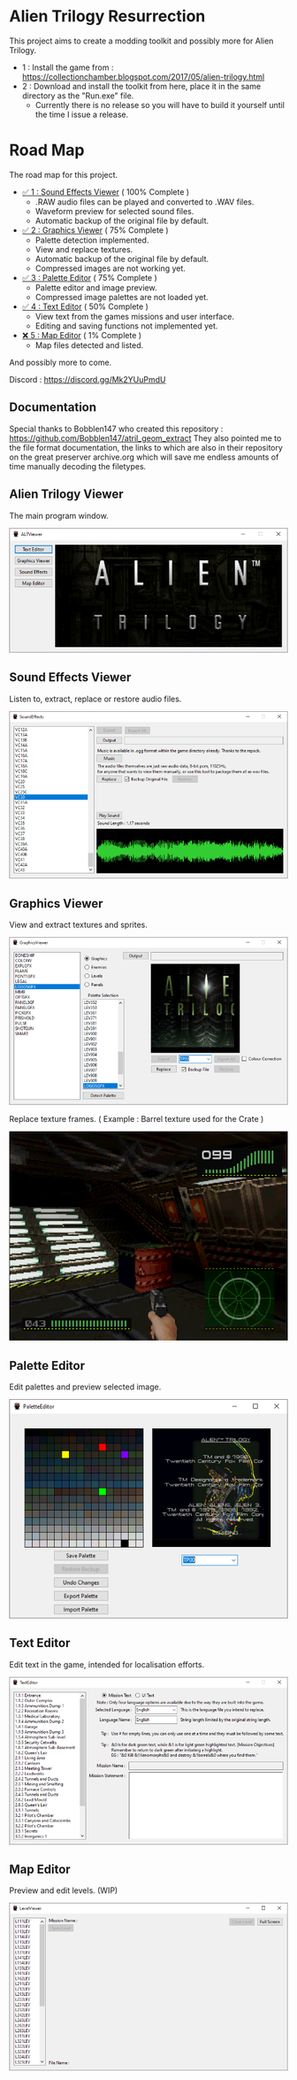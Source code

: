 # Alien Trilogy Resurrection

This project aims to create a modding toolkit and possibly more for Alien Trilogy.

- 1 : Install the game from : https://collectionchamber.blogspot.com/2017/05/alien-trilogy.html
- 2 : Download and install the toolkit from here, place it in the same directory as the "Run.exe" file.
	- Currently there is no release so you will have to build it yourself until the time I issue a release.

# Road Map

The road map for this project.

- [✅ 1 : Sound Effects Viewer](#sound-effects-viewer) ( 100% Complete )
	- .RAW audio files can be played and converted to .WAV files.
	- Waveform preview for selected sound files.
	- Automatic backup of the original file by default.
- [✅ 2 : Graphics Viewer](#graphics-viewer) ( 75% Complete )
	- Palette detection implemented.
	- View and replace textures.
	- Automatic backup of the original file by default.
	- Compressed images are not working yet.
- [✅ 3 : Palette Editor](#palette-editor) ( 75% Complete )
	- Palette editor and image preview.
	- Compressed image palettes are not loaded yet.
- [✅ 4 : Text Editor](#text-editor) ( 50% Complete )
	- View text from the games missions and user interface.
	- Editing and saving functions not implemented yet.
- [❌ 5 : Map Editor](#map-editor) ( 1% Complete )
	- Map files detected and listed.

And possibly more to come.

Discord : https://discord.gg/Mk2YUuPmdU

## Documentation

Special thanks to Bobblen147 who created this repository : https://github.com/Bobblen147/atril_geom_extract
They also pointed me to the file format documentation, the links to which are also in their repository on the great preserver archive.org which will save me endless amounts of time manually decoding the filetypes.

## Alien Trilogy Viewer

The main program window.

<div align="center">
  <img src="Images/altviewer.png" alt="Alien Trilogy Viewer">
</div>

## Sound Effects Viewer

Listen to, extract, replace or restore audio files.

<div align="center">
  <img src="Images/soundeffects.png" alt="Sound Effects Viewer">
</div>

## Graphics Viewer

View and extract textures and sprites.

<div align="center">
  <img src="Images/graphicsviewer.png" alt="Graphics Viewer">
</div>

Replace texture frames. ( Example : Barrel texture used for the Crate )

<div align="center">
  <img src="Images/texturereplacement.png" alt="Replaced Texture">
</div>

## Palette Editor

Edit palettes and preview selected image.

<div align="center">
  <img src="Images/paletteeditor.png" alt="Graphics Viewer">
</div>

## Text Editor

Edit text in the game, intended for localisation efforts.

<div align="center">
  <img src="Images/texteditor.png" alt="Text Editor">
</div>

## Map Editor

Preview and edit levels. (WIP)

<div align="center">
  <img src="Images/levelviewer.png" alt="Text Editor">
</div>